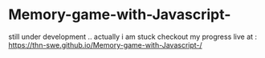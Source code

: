 # Memory-game-with-Javascript-
still under development .. actually i am stuck 
checkout my progress live at : https://thn-swe.github.io/Memory-game-with-Javascript-/
